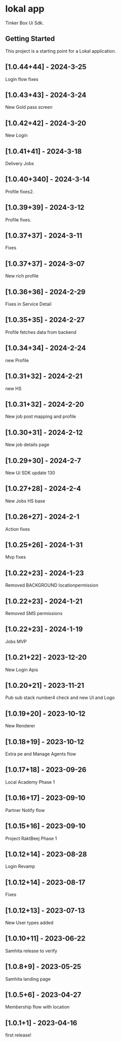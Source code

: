 



# lokal app

Tinker Box Ui Sdk.

## Getting Started


This project is a starting point for a Lokal application.


## [1.0.44+44] - 2024-3-25
Login flow fixes

## [1.0.43+43] - 2024-3-24
New Gold pass screen

## [1.0.42+42] - 2024-3-20
New Login

## [1.0.41+41] - 2024-3-18
Delivery Jobs

## [1.0.40+340] - 2024-3-14
Profile fixes2.

## [1.0.39+39] - 2024-3-12
Profile fixes.

## [1.0.37+37] - 2024-3-11
Fixes

## [1.0.37+37] - 2024-3-07
New rich profile


## [1.0.36+36] - 2024-2-29
Fixes in Service Detail

## [1.0.35+35] - 2024-2-27
Profile fetches data from backend

## [1.0.34+34] - 2024-2-24
new Profile

## [1.0.31+32] - 2024-2-21 
new HS

## [1.0.31+32] - 2024-2-20
New job post mapping and profile

## [1.0.30+31] - 2024-2-12
New job details page

## [1.0.29+30] - 2024-2-7
New Ui SDK update 130

## [1.0.27+28] - 2024-2-4
New Jobs HS base

## [1.0.26+27] - 2024-2-1
Action fixes

## [1.0.25+26] - 2024-1-31
Mvp fixes


## [1.0.22+23] - 2024-1-23
Removed BACKGROUND locationpermission

## [1.0.22+23] - 2024-1-21
Removed SMS permissions

## [1.0.22+23] - 2024-1-19
Jobs MVP

## [1.0.21+22] - 2023-12-20
New Login Apis

## [1.0.20+21] - 2023-11-21
Pub sub stack number4 check and new UI and Logo

## [1.0.19+20] - 2023-10-12
New Renderer

## [1.0.18+19] - 2023-10-12
Extra pe and Manage Agents flow

## [1.0.17+18] - 2023-09-26
Local Academy Phase 1

## [1.0.16+17] - 2023-09-10
Partner Notify flow

## [1.0.15+16] - 2023-09-10
Project RaktBeej Phase 1

## [1.0.12+14] - 2023-08-28
Login Revamp

## [1.0.12+14] - 2023-08-17
Fixes

## [1.0.12+13] - 2023-07-13
New User types added


## [1.0.10+11] - 2023-06-22
Samhita release to verify

## [1.0.8+9] - 2023-05-25
Samhita landing page


## [1.0.5+6] - 2023-04-27
Membership flow with location


## [1.0.1+1] - 2023-04-16
first release!
